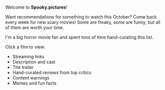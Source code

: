 Welcome to **Spooky.pictures**!

Want recommendations for something to watch this October? Come back every week for new scary movies! Some are freaky, some are funny, but all of them are worth your time.

I'm a big horror movie fan and spent tons of time hand-curating this list.

Click a film to view:

- Streaming links
- Description and cast
- The trailer
- Hand-curated reviews from top critics
- Content warnings
- Memes and fun facts